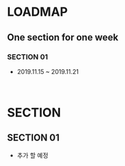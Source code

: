 # LOADMAP
## One section for one week
### SECTION 01
* 2019.11.15 ~ 2019.11.21

<br>

# SECTION
## SECTION 01
* 추가 할 예정
